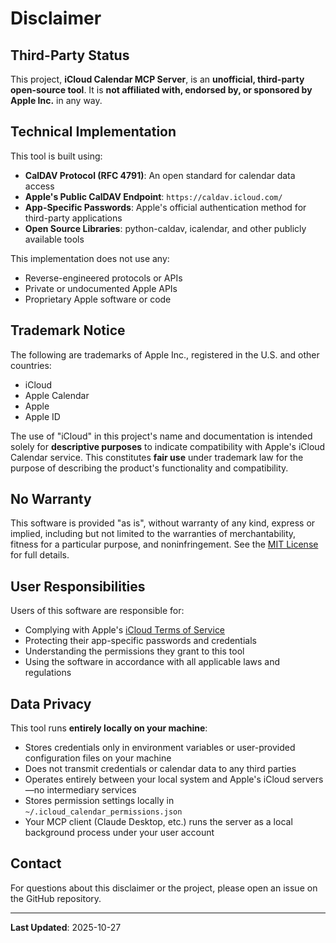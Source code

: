 # Disclaimer

## Third-Party Status

This project, **iCloud Calendar MCP Server**, is an **unofficial, third-party open-source tool**. It is **not affiliated with, endorsed by, or sponsored by Apple Inc.** in any way.

## Technical Implementation

This tool is built using:

- **CalDAV Protocol (RFC 4791)**: An open standard for calendar data access
- **Apple's Public CalDAV Endpoint**: `https://caldav.icloud.com/`
- **App-Specific Passwords**: Apple's official authentication method for third-party applications
- **Open Source Libraries**: python-caldav, icalendar, and other publicly available tools

This implementation does not use any:
- Reverse-engineered protocols or APIs
- Private or undocumented Apple APIs
- Proprietary Apple software or code

## Trademark Notice

The following are trademarks of Apple Inc., registered in the U.S. and other countries:
- iCloud
- Apple Calendar
- Apple
- Apple ID

The use of "iCloud" in this project's name and documentation is intended solely for **descriptive purposes** to indicate compatibility with Apple's iCloud Calendar service. This constitutes **fair use** under trademark law for the purpose of describing the product's functionality and compatibility.

## No Warranty

This software is provided "as is", without warranty of any kind, express or implied, including but not limited to the warranties of merchantability, fitness for a particular purpose, and noninfringement. See the [MIT License](LICENSE) for full details.

## User Responsibilities

Users of this software are responsible for:
- Complying with Apple's [iCloud Terms of Service](https://www.apple.com/legal/internet-services/icloud/)
- Protecting their app-specific passwords and credentials
- Understanding the permissions they grant to this tool
- Using the software in accordance with all applicable laws and regulations

## Data Privacy

This tool runs **entirely locally on your machine**:
- Stores credentials only in environment variables or user-provided configuration files on your machine
- Does not transmit credentials or calendar data to any third parties
- Operates entirely between your local system and Apple's iCloud servers—no intermediary services
- Stores permission settings locally in `~/.icloud_calendar_permissions.json`
- Your MCP client (Claude Desktop, etc.) runs the server as a local background process under your user account

## Contact

For questions about this disclaimer or the project, please open an issue on the GitHub repository.

---

**Last Updated**: 2025-10-27
